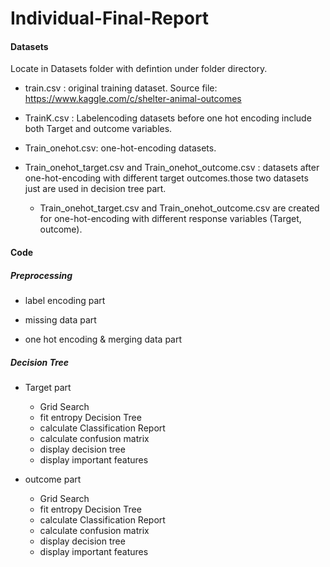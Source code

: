 # Individual-Final-Report

#### Datasets
Locate in Datasets folder with defintion under folder directory.

- train.csv : original training dataset. Source file: https://www.kaggle.com/c/shelter-animal-outcomes

- TrainK.csv : Labelencoding datasets before one hot encoding include both Target and outcome variables.

- Train_onehot.csv: one-hot-encoding datasets.

- Train_onehot_target.csv and Train_onehot_outcome.csv : datasets after one-hot-encoding with different target outcomes.those two datasets just are used in decision tree part. 

     - Train_onehot_target.csv and Train_onehot_outcome.csv are created for one-hot-encoding with different response variables (Target, outcome).


#### Code

##### Preprocessing
- label encoding part

- missing data part
     
- one hot encoding & merging data part

##### Decision Tree

- Target part
     - Grid Search
     - fit entropy Decision Tree
     - calculate Classification Report 
     - calculate confusion matrix
     - display decision tree
     - display important features

- outcome part
     - Grid Search
     - fit entropy Decision Tree
     - calculate Classification Report 
     - calculate confusion matrix
     - display decision tree
     - display important features
